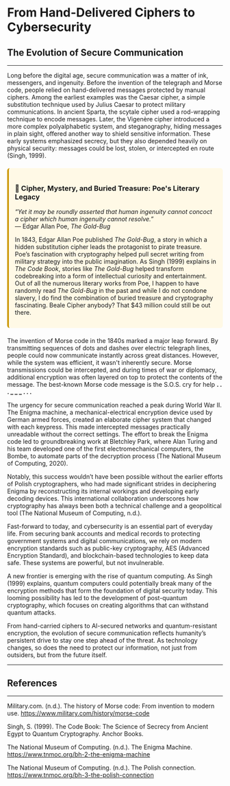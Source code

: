 # **From Hand-Delivered Ciphers to Cybersecurity**
## **The Evolution of Secure Communication**

---

Long before the digital age, secure communication was a matter of ink, messengers, and ingenuity. Before the invention of the telegraph and Morse code, people relied on hand-delivered messages protected by manual ciphers. Among the earliest examples was the Caesar cipher, a simple substitution technique used by Julius Caesar to protect military communications. In ancient Sparta, the scytale cipher used a rod-wrapping technique to encode messages. Later, the Vigenère cipher introduced a more complex polyalphabetic system, and steganography, hiding messages in plain sight, offered another way to shield sensitive information. These early systems emphasized secrecy, but they also depended heavily on physical security: messages could be lost, stolen, or intercepted en route (Singh, 1999).

<div style="border-left: 4px solid #cc9900; background-color: #fff9e6; padding: 1em; margin: 1.5em 0; border-radius: 6px;">
  <h3>🐞 Cipher, Mystery, and Buried Treasure: Poe's Literary Legacy</h3>
  <p><em>“Yet it may be roundly asserted that human ingenuity cannot concoct a cipher which human ingenuity cannot resolve.”</em><br>
  — Edgar Allan Poe, <em>The Gold-Bug</em></p>
  <p>In 1843, Edgar Allan Poe published <em>The Gold-Bug</em>, a story in which a hidden substitution cipher leads the protagonist to pirate treasure. Poe’s fascination with cryptography helped pull secret writing from military strategy into the public imagination. As Singh (1999) explains in <em>The Code Book</em>, stories like <em>The Gold-Bug</em> helped transform codebreaking into a form of intellectual curiosity and entertainment. Out of all the numerous literary works from Poe, I happen to have randomly read <em>The Gold-Bug</em> in the past and while I do not condone slavery, I do find the combination of buried treasure and cryptography fascinating. Beale Cipher anybody? That $43 million could still be out there.</p>
</div>


The invention of Morse code in the 1840s marked a major leap forward. By transmitting sequences of dots and dashes over electric telegraph lines, people could now communicate instantly across great distances. However, while the system was efficient, it wasn't inherently secure. Morse transmissions could be intercepted, and during times of war or diplomacy, additional encryption was often layered on top to protect the contents of the message. The best-known Morse code message is the S.O.S. cry for help **. . . _ _ _ . . .**

The urgency for secure communication reached a peak during World War II. The Enigma machine, a mechanical-electrical encryption device used by German armed forces, created an elaborate cipher system that changed with each keypress. This made intercepted messages practically unreadable without the correct settings. The effort to break the Enigma code led to groundbreaking work at Bletchley Park, where Alan Turing and his team developed one of the first electromechanical computers, the Bombe, to automate parts of the decryption process (The National Museum of Computing, 2020).

Notably, this success wouldn’t have been possible without the earlier efforts of Polish cryptographers, who had made significant strides in deciphering Enigma by reconstructing its internal workings and developing early decoding devices. This international collaboration underscores how cryptography has always been both a technical challenge and a geopolitical tool (The National Museum of Computing, n.d.).

Fast-forward to today, and cybersecurity is an essential part of everyday life. From securing bank accounts and medical records to protecting government systems and digital communications, we rely on modern encryption standards such as public-key cryptography, AES (Advanced Encryption Standard), and blockchain-based technologies to keep data safe. These systems are powerful, but not invulnerable.

A new frontier is emerging with the rise of quantum computing. As Singh (1999) explains, quantum computers could potentially break many of the encryption methods that form the foundation of digital security today. This looming possibility has led to the development of post-quantum cryptography, which focuses on creating algorithms that can withstand quantum attacks.

From hand-carried ciphers to AI-secured networks and quantum-resistant encryption, the evolution of secure communication reflects humanity’s persistent drive to stay one step ahead of the threat. As technology changes, so does the need to protect our information, not just from outsiders, but from the future itself.

---

## **References**

---

Military.com. (n.d.). The history of Morse code: From invention to modern use. https://www.military.com/history/morse-code

Singh, S. (1999). The Code Book: The Science of Secrecy from Ancient Egypt to Quantum Cryptography. Anchor Books.

The National Museum of Computing. (n.d.). The Enigma Machine. https://www.tnmoc.org/bh-2-the-enigma-machine

The National Museum of Computing. (n.d.). The Polish connection. https://www.tnmoc.org/bh-3-the-polish-connection
